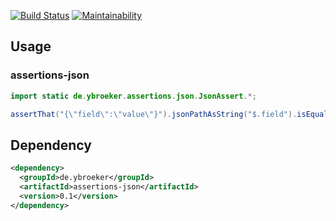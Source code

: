 [![Build Status](https://travis-ci.org/ybroeker/assertions.svg?branch=master)](https://travis-ci.org/ybroeker/assertions)
[![Maintainability](https://api.codeclimate.com/v1/badges/1f948b7bad12dbe6e093/maintainability)](https://codeclimate.com/github/ybroeker/assertions/maintainability)

## Usage

### assertions-json

```java
import static de.ybroeker.assertions.json.JsonAssert.*;

assertThat("{\"field\":\"value\"}").jsonPathAsString("$.field").isEqualTo("value");
```



## Dependency


```xml
<dependency>
  <groupId>de.ybroeker</groupId>
  <artifactId>assertions-json</artifactId>
  <version>0.1</version>
</dependency>
```
